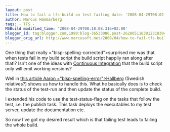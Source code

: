 ```yaml
---
layout: post
title: How to fail a tfs-build on test failing date: '2008-04-29T08:02:00.003+02:00'
author: Marcus Hammarberg
tags: - TFS -
MSBuild modified_time: '2008-04-29T08:18:08.316+02:00'
blogger_id: tag:blogger.com,1999:blog-36533086.post-2628051183812318304
blogger_orig_url: http://www.marcusoft.net/2008/04/how-to-fail-tfs-build-on-test-failing.html
---
```


One thing that really <span>="blsp-spelling-corrected">surprised</span> me was that when tests
fail in my build script the build script happily ran along after that!?
Isn't one of the ideas with <a
href="http://www.martinfowler.com/articles/continuousIntegration.html"
class="l"
onmousedown="return clk(this.href,&#39;&#39;,&#39;&#39;,&#39;res&#39;,&#39;1&#39;,&#39;&#39;)">Continuous
Integration</a> that the build script only will emit working versions?

Well in [this article Aaron <span>="blsp-spelling-error">Hallberg</span>](http://blogs.msdn.com/aaronhallberg/archive/2007/11/05/how-to-fail-a-build-when-tests-fail.aspx)
(Swedish relatives?) shows us how to handle this. What he basically does
is to check the status of the test-run and then update the status of the
complete build.

I extended his code to use the test-status-flag on the tasks that follow
the test, i.e. the publish task. This task deploys the <span
id="SPELLING_ERROR_2" class="blsp-spelling-corrected">executables</span>
to my <span id="SPELLING_ERROR_3" class="blsp-spelling-corrected">test
server</span>, update the documentation etc.

So now I've got my desired result which is that failing test leads to
failing the whole build.
